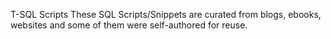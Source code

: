 T-SQL Scripts
These SQL Scripts/Snippets are curated from blogs, ebooks, websites and some of them were self-authored for reuse.